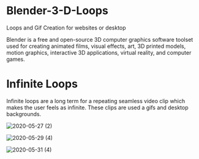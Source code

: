 # Blender-3-D-Loops
Loops and Gif Creation for websites or desktop

Blender is a free and open-source 3D computer graphics software toolset used for creating animated films, visual effects, art, 3D printed models, motion graphics, interactive 3D applications, virtual reality, and computer games.

# Infinite Loops

Infinite loops are a long term for a repeating seamless video clip which makes the user feels as infinite. These clips are used a gifs and desktop backgrounds.

![2020-05-27 (2)](https://user-images.githubusercontent.com/71865643/118812920-44ad9d80-b8cc-11eb-8391-c916294bcf3e.png)

![2020-05-29 (4)](https://user-images.githubusercontent.com/71865643/118813075-67d84d00-b8cc-11eb-811e-6b9316be61f5.png)

![2020-05-31 (4)](https://user-images.githubusercontent.com/71865643/118813103-70308800-b8cc-11eb-8d96-b53ccc123eae.png)


